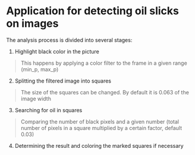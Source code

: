 # Application for detecting oil slicks on images #
The analysis process is divided into several stages:
1. Highlight black color in the picture
>This happens by applying a color filter to the frame in a given range (min_p, max_p)
2. Splitting the filtered image into squares 
>The size of the squares can be changed. By default it is 0.063 of the image width
3. Searching for oil in squares 
>Comparing the number of black pixels and a given number (total number of pixels in a square multiplied by a certain factor, default 0.03)
4. Determining the result and coloring the marked squares if necessary
